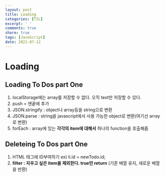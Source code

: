 ```yaml
---
layout: post
title: Loading
categories: [TIL]
excerpt: ' '
comments: true
share: true
tags: [JavaScript]
date: 2021-07-12
---
```


# Loading

## Loading To Dos part One

1. localStorage에는 array를 저장할 수 없다. 오직 text만 저장할 수 있다.
2. push = 맨끝에 추가
3. JSON.stringify : object나 array등을 string으로 변환
4. JSON.parse : string을 javascript에서 사용 가능한 object로 변환(여기선 array로 변환)
5. forEach : array에 있는 **각각의 item에 대해서** 하나의 function을 호출해줌

## Deleteing To Dos part One

1. HTML 태그에 ID부여하기 ex) li.id = newTodo.id;
2. **filter : 지우고 싶은 item을 제외한다. true만 return** (기존 배열 유지, 새로운 배열을 반환)